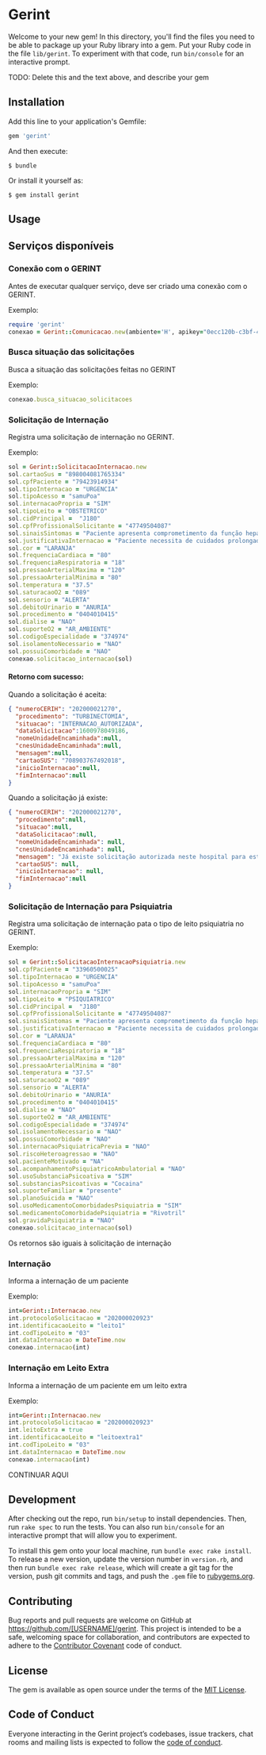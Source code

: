 # Gerint

Welcome to your new gem! In this directory, you'll find the files you need to be able to package up your Ruby library into a gem. Put your Ruby code in the file `lib/gerint`. To experiment with that code, run `bin/console` for an interactive prompt.

TODO: Delete this and the text above, and describe your gem

## Installation

Add this line to your application's Gemfile:

```ruby
gem 'gerint'
```

And then execute:

    $ bundle

Or install it yourself as:

    $ gem install gerint

## Usage

## Serviços disponíveis

### Conexão com o GERINT

Antes de executar qualquer serviço, deve ser criado uma conexão com o GERINT.

Exemplo:

```ruby
require 'gerint'
conexao = Gerint::Comunicacao.new(ambiente='H', apikey="0ecc120b-c3bf-4e71-a5f9-cbaf0e394e34", usuario="integracao.2237180", senha="integracao.2237180",    cnes="2237180")
```

### Busca situação das solicitações

Busca a situação das solicitações feitas no GERINT

Exemplo:

```ruby
conexao.busca_situacao_solicitacoes
```

### Solicitação de Internação

Registra uma solicitação de internação no GERINT.

Exemplo:

```ruby
sol = Gerint::SolicitacaoInternacao.new
sol.cartaoSus = "898004081765334"
sol.cpfPaciente = "79423914934"
sol.tipoInternacao = "URGENCIA"
sol.tipoAcesso = "samuPoa"
sol.internacaoPropria = "SIM"
sol.tipoLeito = "OBSTETRICO"
sol.cidPrincipal =  "J180"
sol.cpfProfissionalSolicitante = "47749504087"
sol.sinaisSintomas = "Paciente apresenta comprometimento da função hepática"
sol.justificativaInternacao = "Paciente necessita de cuidados prolongados, necessita internação para esse cuidado"
sol.cor = "LARANJA"
sol.frequenciaCardiaca = "80"
sol.frequenciaRespiratoria = "18"
sol.pressaoArterialMaxima = "120"
sol.pressaoArterialMinima = "80"
sol.temperatura = "37.5"
sol.saturacaoO2 = "089"
sol.sensorio = "ALERTA"
sol.debitoUrinario = "ANURIA"
sol.procedimento = "0404010415"
sol.dialise = "NAO"
sol.suporteO2 = "AR_AMBIENTE"
sol.codigoEspecialidade = "374974"
sol.isolamentoNecessario = "NAO"
sol.possuiComorbidade = "NAO"
conexao.solicitacao_internacao(sol)
```

#### Retorno com sucesso:

Quando a solicitação é aceita:

```json
{ "numeroCERIH": "202000021270",
  "procedimento": "TURBINECTOMIA",
  "situacao": "INTERNACAO_AUTORIZADA", 
  "dataSolicitacao":1600978049186,
  "nomeUnidadeEncaminhada":null,
  "cnesUnidadeEncaminhada":null,
  "mensagem":null,
  "cartaoSUS": "708903767492018",
  "inicioInternacao":null,
  "fimInternacao":null
} 
```

Quando a solicitação já existe:
```json
{ "numeroCERIH": "202000021270",
  "procedimento":null,
  "situacao":null,
  "dataSolicitacao":null,
  "nomeUnidadeEncaminhada": null,
  "cnesUnidadeEncaminhada": null,
  "mensagem": "Já existe solicitação autorizada neste hospital para este paciente.",
  "cartaoSUS": null,
  "inicioInternacao": null,
  "fimInternacao":null
}
```

### Solicitação de Internação para Psiquiatria

Registra uma solicitação de internação pata o tipo de leito psiquiatria no GERINT.

Exemplo:

```ruby
sol = Gerint::SolicitacaoInternacaoPsiquiatria.new
sol.cpfPaciente = "33960500025"
sol.tipoInternacao = "URGENCIA"
sol.tipoAcesso = "samuPoa"
sol.internacaoPropria = "SIM"
sol.tipoLeito = "PSIQUIATRICO"
sol.cidPrincipal =  "J180"
sol.cpfProfissionalSolicitante = "47749504087"
sol.sinaisSintomas = "Paciente apresenta comprometimento da função hepática"
sol.justificativaInternacao = "Paciente necessita de cuidados prolongados, necessita internação para esse cuidado"
sol.cor = "LARANJA"
sol.frequenciaCardiaca = "80"
sol.frequenciaRespiratoria = "18"
sol.pressaoArterialMaxima = "120"
sol.pressaoArterialMinima = "80"
sol.temperatura = "37.5"
sol.saturacaoO2 = "089"
sol.sensorio = "ALERTA"
sol.debitoUrinario = "ANURIA"
sol.procedimento = "0404010415"
sol.dialise = "NAO"
sol.suporteO2 = "AR_AMBIENTE"
sol.codigoEspecialidade = "374974"
sol.isolamentoNecessario = "NAO"
sol.possuiComorbidade = "NAO"
sol.internacaoPsiquiatricaPrevia = "NAO"
sol.riscoHeteroagressao = "NAO"
sol.pacienteMotivado = "NA"
sol.acompanhamentoPsiquiatricoAmbulatorial = "NAO"
sol.usoSubstanciaPsicoativa = "SIM"
sol.substanciasPsicoativas = "Cocaina"
sol.suporteFamiliar = "presente"
sol.planoSuicida = "NAO"
sol.usoMedicamentoComorbidadesPsiquiatria = "SIM"
sol.medicamentoComorbidadePsiquiatria = "Rivotril"
sol.gravidaPsiquiatria = "NAO"
conexao.solicitacao_internacao(sol)
```

Os retornos são iguais à solicitação de internação

### Internação

Informa a internação de um paciente 

Exemplo:

```ruby
int=Gerint::Internacao.new
int.protocoloSolicitacao = "202000020923"
int.identificacaoLeito = "leito1"
int.codTipoLeito = "03"
int.dataInternacao = DateTime.now
conexao.internacao(int)
```

### Internação em Leito Extra

Informa a internação de um paciente em um leito extra

Exemplo:

```ruby
int=Gerint::Internacao.new
int.protocoloSolicitacao = "202000020923"
int.leitoExtra = true
int.identificacaoLeito = "leitoextra1"
int.codTipoLeito = "03"
int.dataInternacao = DateTime.now
conexao.internacao(int)
```

CONTINUAR AQUI

## Development

After checking out the repo, run `bin/setup` to install dependencies. Then, run `rake spec` to run the tests. You can also run `bin/console` for an interactive prompt that will allow you to experiment.

To install this gem onto your local machine, run `bundle exec rake install`. To release a new version, update the version number in `version.rb`, and then run `bundle exec rake release`, which will create a git tag for the version, push git commits and tags, and push the `.gem` file to [rubygems.org](https://rubygems.org).

## Contributing

Bug reports and pull requests are welcome on GitHub at https://github.com/[USERNAME]/gerint. This project is intended to be a safe, welcoming space for collaboration, and contributors are expected to adhere to the [Contributor Covenant](http://contributor-covenant.org) code of conduct.

## License

The gem is available as open source under the terms of the [MIT License](https://opensource.org/licenses/MIT).

## Code of Conduct

Everyone interacting in the Gerint project’s codebases, issue trackers, chat rooms and mailing lists is expected to follow the [code of conduct](https://github.com/[USERNAME]/gerint/blob/master/CODE_OF_CONDUCT.md).


